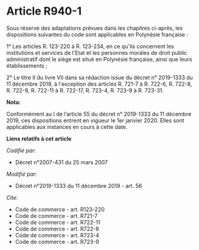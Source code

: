 # Article R940-1

Sous réserve des adaptations prévues dans les chapitres ci-après, les dispositions suivantes du code sont applicables en
Polynésie française :

1° Les articles R. 123-220 à R. 123-234, en ce qu'ils concernent les institutions et services de l'Etat et les personnes
morales de droit public administratif dont le siège est situé en Polynésie française, ainsi que leurs établissements ;

2° Le titre II du livre VII dans sa rédaction issue du décret n° 2019-1333 du 11 décembre 2019, à l'exception des articles R.
721-7 à R. 722-6, R. 722-8, R. 722-9, R. 722-11 à R. 722-17, R. 723-4, R. 723-9 à R. 723-31.

**Nota:**

Conformément au I de l’article 55 du décret n° 2019-1333 du 11 décembre 2019, ces dispositions entrent en vigueur le 1er
janvier 2020. Elles sont applicables aux instances en cours à cette date.

**Liens relatifs à cet article**

_Codifié par_:

  - Décret n°2007-431 du 25 mars 2007

_Modifié par_:

  - Décret n°2019-1333 du 11 décembre 2019 - art. 56

_Cite_:

  - Code de commerce - art. R123-220
  - Code de commerce - art. R721-7
  - Code de commerce - art. R722-11
  - Code de commerce - art. R722-8
  - Code de commerce - art. R723-4
  - Code de commerce - art. R723-9

